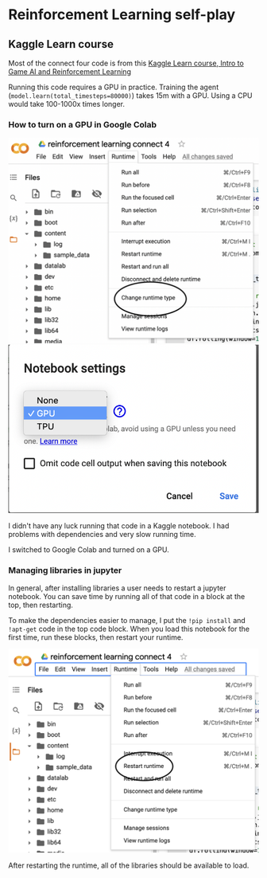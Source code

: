 # Reinforcement Learning self-play

## Kaggle Learn course

Most of the connect four code is from this [Kaggle Learn course, Intro to Game AI and Reinforcement Learning](https://www.kaggle.com/learn/intro-to-game-ai-and-reinforcement-learning)

Running this code requires a GPU in practice. Training the agent (`model.learn(total_timesteps=80000)`) takes 15m with a GPU. Using a CPU would take 100-1000x times longer.

### How to turn on a GPU in Google Colab

![Click Change runtime type](images/gpu1.png)
![Choose GPU](images/gpu2.png)

I didn't have any luck running that code in a Kaggle notebook. I had problems with dependencies and very slow running time.

I switched to Google Colab and turned on a GPU.

### Managing libraries in jupyter

In general, after installing libraries a user needs to restart a jupyter notebook. You can save time by running all of that code in a block at the top, then restarting.

To make the dependencies easier to manage, I put the `!pip install` and `!apt-get` code in the top code block. When you load this notebook for the first time, run these blocks, then restart your runtime.

![Click restart runtime](images/restart-runtime.png)

After restarting the runtime, all of the libraries should be available to load.
